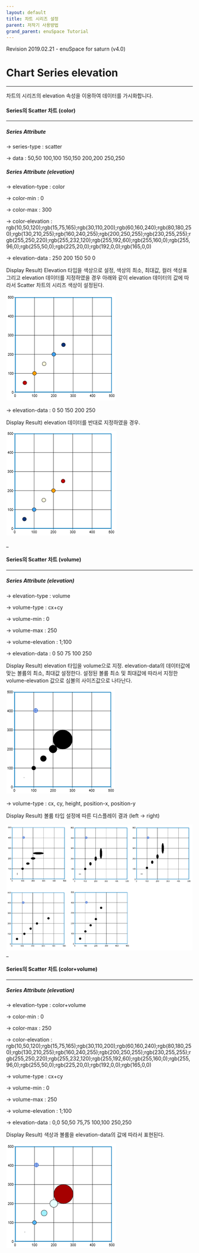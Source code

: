 ```yaml
---
layout: default
title: 차트 시리즈 설정
parent: 저작기 사용방법
grand_parent: enuSpace Tutorial
---
```


Revision 2019.02.21 - enuSpace for saturn \(v4.0\)

# Chart Series elevation

---

차트의 시리즈의 elevation 속성을 이용하여 데이터를 가시화합니다.

#### Series의 Scatter 차트 \(color\)

---

##### Series Attribute

-&gt; series-type : scatter

-&gt; data : 50,50 100,100 150,150 200,200 250,250

##### Series Attribute \(elevation\)

-&gt; elevation-type : color

-&gt; color-min : 0

-&gt; color-max : 300

-&gt; color-elevation : rgb\(10,50,120\);rgb\(15,75,165\);rgb\(30,110,200\);rgb\(60,160,240\);rgb\(80,180,250\);rgb\(130,210,255\);rgb\(160,240,255\);rgb\(200,250,255\);rgb\(230,255,255\);rgb\(255,250,220\);rgb\(255,232,120\);rgb\(255,192,60\);rgb\(255,160,0\);rgb\(255,96,0\);rgb\(255,50,0\);rgb\(225,20,0\);rgb\(192,0,0\);rgb\(165,0,0\)

-&gt; elevation-data : 250 200 150 50 0

Display Result\) Elevation 타입을 색상으로 설정, 색상의 최소, 최대값, 컬러 색상표 그리고 elevation 데이터를 지정하였을 경우 아래와 같이 elevation 데이터의 값에 따라서 Scatter 차트의 시리즈 색상이 설정된다.

![](./assets/tutorial/chart_series_ele1.png)

-&gt; elevation-data : 0 50 150 200 250

Display Result\) elevation 데이터를 반대로 지정하였을 경우.

![](./assets/tutorial/chart_series_ele2.png)

\_

#### Series의 Scatter 차트 \(volume\)

---

##### Series Attribute \(elevation\)

-&gt; elevation-type : volume

-&gt; volume-type : cx+cy

-&gt; volume-min : 0

-&gt; volume-max : 250

-&gt; volume-elevation : 1;100

-&gt; elevation-data : 0 50 75 100 250

Display Result\) elevation 타입을 volume으로 지정. elevation-data의 데이터값에 맞는 볼륨의 최소, 최대값 설정한다. 설정된 볼륨 최소 및 최대값에 따라서 지정한 volume-elevation 값으로 심볼의 사이즈값으로 나타난다.

![](./assets/tutorial/chart_series_ele3.png)

-&gt; volume-type : cx, cy, height, position-x, position-y

Display Result\) 볼륨 타입 설정에 따른 디스플레이 결과 \(left -&gt; right\)

![](./assets/tutorial/chart_series_ele4.png)\_

#### Series의 Scatter 차트 \(color+volume\)

---

##### Series Attribute \(elevation\)

-&gt; elevation-type : color+volume

-&gt; color-min : 0

-&gt; color-max : 250

-&gt; color-elevation : rgb\(10,50,120\);rgb\(15,75,165\);rgb\(30,110,200\);rgb\(60,160,240\);rgb\(80,180,250\);rgb\(130,210,255\);rgb\(160,240,255\);rgb\(200,250,255\);rgb\(230,255,255\);rgb\(255,250,220\);rgb\(255,232,120\);rgb\(255,192,60\);rgb\(255,160,0\);rgb\(255,96,0\);rgb\(255,50,0\);rgb\(225,20,0\);rgb\(192,0,0\);rgb\(165,0,0\)

-&gt; volume-type : cx+cy

-&gt; volume-min : 0

-&gt; volume-max : 250

-&gt; volume-elevation : 1;100

-&gt; elevation-data : 0,0 50,50 75,75 100,100 250,250

Display Result\) 색상과 볼륨을 elevation-data의 값에 따라서 표현된다.

![](./assets/tutorial/chart_series_ele5.png)

